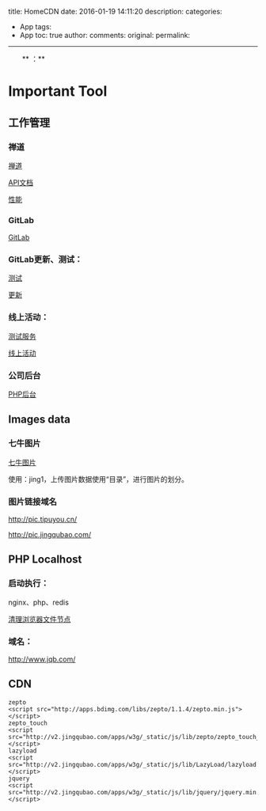 ﻿title: HomeCDN
date: 2016-01-19 14:11:20
description: 
categories:
- App
tags:
- App
toc: true
author:
comments:
original:
permalink: 
---
　　** ：**
<!-- more -->
# Important Tool

## 工作管理

### 禅道

[禅道](http://pms.jingqubao.com/ "景区宝项目管理系统")

[API文档](http://doc.jingqubao.com/ "API Doc")

[性能](http://perf.jingqubao.com/ "API Doc")

### GitLab

[GitLab](http://192.168.1.208/ "Git版本")

### GitLab更新、测试：

[测试](http://192.168.1.203/h5/Activity/March/ "Gitlab浏览")

[更新](http://192.168.1.203/Empty/page/deploy.jsp "更新Pull")

### 线上活动：

[测试服务](http://v2test.jingqubao.com/w3g/Weixin/spring "用于上线的本地测试")

[线上活动](http://v2.jingqubao.com/w3g/Weixin/spring "线上域名")


### 公司后台

[PHP后台](http://v2.jingqubao.com/admin/Index/index "")

## Images data

### 七牛图片

[七牛图片](https://portal.qiniu.com/bucket/jing1/resource "七牛数据平台")

使用：jing1，上传图片数据使用“目录”，进行图片的划分。

### 图片链接域名

http://pic.tipuyou.cn/

http://pic.jingqubao.com/


## PHP Localhost

### 启动执行：

nginx、php、redis

[清理浏览器文件节点](http://www.jqb.com/cleancache.php "")

### 域名：
http://www.jqb.com/

## CDN

```
zepto
<script src="http://apps.bdimg.com/libs/zepto/1.1.4/zepto.min.js"></script>
zepto_touch
<script src="http://v2.jingqubao.com/apps/w3g/_static/js/lib/zepto/zepto_touch_min.js"></script>
lazyload
<script src="http://v2.jingqubao.com/apps/w3g/_static/js/lib/LazyLoad/lazyload.min.js"></script>
jquery
<script src="http://v2.jingqubao.com/apps/w3g/_static/js/lib/jquery/jquery.min.js"></script>
```

[]( "")
